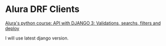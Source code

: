 # Alura DRF Clients #

[Alura's python course: API with DJANGO 3: Validations, searchs, filters and deploy](https://cursos.alura.com.br/course/api-django-3-validacoes-buscas-filtros-deploy/)

I will use latest django version.
